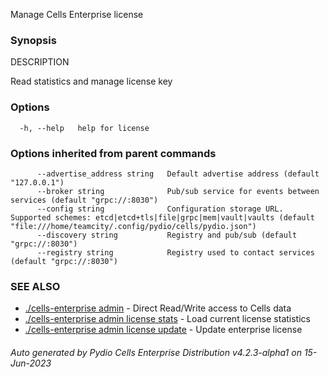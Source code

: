 Manage Cells Enterprise license

### Synopsis


DESCRIPTION

  Read statistics and manage license key



### Options

```
  -h, --help   help for license
```

### Options inherited from parent commands

```
      --advertise_address string   Default advertise address (default "127.0.0.1")
      --broker string              Pub/sub service for events between services (default "grpc://:8030")
      --config string              Configuration storage URL. Supported schemes: etcd|etcd+tls|file|grpc|mem|vault|vaults (default "file:///home/teamcity/.config/pydio/cells/pydio.json")
      --discovery string           Registry and pub/sub (default "grpc://:8030")
      --registry string            Registry used to contact services (default "grpc://:8030")
```

### SEE ALSO

* [./cells-enterprise admin](./cells-enterprise-admin)	 - Direct Read/Write access to Cells data
* [./cells-enterprise admin license stats](./cells-enterprise-admin-license-stats)	 - Load current license statistics
* [./cells-enterprise admin license update](./cells-enterprise-admin-license-update)	 - Update enterprise license

###### Auto generated by Pydio Cells Enterprise Distribution v4.2.3-alpha1 on 15-Jun-2023
